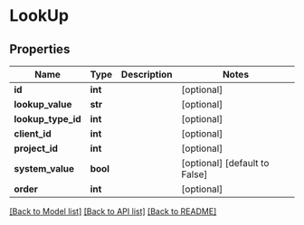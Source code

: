 # LookUp

## Properties
Name | Type | Description | Notes
------------ | ------------- | ------------- | -------------
**id** | **int** |  | [optional] 
**lookup_value** | **str** |  | [optional] 
**lookup_type_id** | **int** |  | [optional] 
**client_id** | **int** |  | [optional] 
**project_id** | **int** |  | [optional] 
**system_value** | **bool** |  | [optional] [default to False]
**order** | **int** |  | [optional] 

[[Back to Model list]](../README.md#documentation-for-models) [[Back to API list]](../README.md#documentation-for-api-endpoints) [[Back to README]](../README.md)


